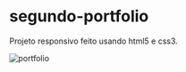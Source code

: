 # segundo-portfolio

Projeto responsivo feito usando html5 e css3.

![portfolio](https://user-images.githubusercontent.com/79487813/120087083-5c9ad380-c0bb-11eb-9211-77a62bee7e4e.jpg)
